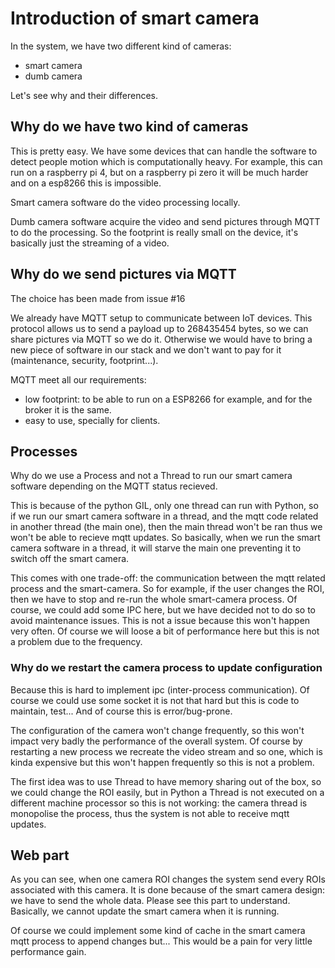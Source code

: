 # Introduction of smart camera

In the system, we have two different kind of cameras:

- smart camera
- dumb camera

Let's see why and their differences.

## Why do we have two kind of cameras

This is pretty easy. We have some devices that can handle the software to detect people motion which is computationally heavy. For example, this can run on a raspberry pi 4, but on a raspberry pi zero it will be much harder and on a esp8266 this is impossible.

Smart camera software do the video processing locally.

Dumb camera software acquire the video and send pictures through MQTT to do the processing. So the footprint is really small on the device, it's basically just the streaming of a video.

## Why do we send pictures via MQTT

The choice has been made from issue #16

We already have MQTT setup to communicate between IoT devices. This protocol allows us to send a payload up to 268435454 bytes, so we can share pictures via MQTT so we do it. Otherwise we would have to bring a new piece of software in our stack and we don't want to pay for it (maintenance, security, footprint...).

MQTT meet all our requirements:

- low footprint: to be able to run on a ESP8266 for example, and for the broker it is the same.
- easy to use, specially for clients.

## Processes

Why do we use a Process and not a Thread to run our smart camera software depending on the MQTT status recieved.

This is because of the python GIL, only one thread can run with Python, so if we run our smart camera software in a thread, and the mqtt code related in another thread (the main one), then the main thread won't be ran thus we won't be able to recieve mqtt updates. So basically, when we run the smart camera software in a thread, it will starve the main one preventing it to switch off the smart camera.

This comes with one trade-off: the communication between the mqtt related process and the smart-camera. So for example, if the user changes the ROI, then we have to stop and re-run the whole smart-camera process. Of course, we could add some IPC here, but we have decided not to do so to avoid maintenance issues. This is not a issue because this won't happen very often. Of course we will loose a bit of performance here but this is not a problem due to the frequency.

### Why do we restart the camera process to update configuration
Because this is hard to implement ipc (inter-process communication). Of course we could use some socket it is not that hard
but this is code to maintain, test... And of course this is error/bug-prone.

The configuration of the camera won't change frequently, so this won't impact very badly the performance of
the overall system. Of course by restarting a new process we recreate the video stream and so one, which is
kinda expensive but this won't happen frequently so this is not a problem.

The first idea was to use Thread to have memory sharing out of the box, so we could change the ROI easily,
but in Python a Thread is not executed on a different machine processor so this is not working: the camera thread
is monopolise the process, thus the system is not able to receive mqtt updates. 


## Web part

As you can see, when one camera ROI changes the system send every ROIs associated with this camera. It is done because of the smart camera design: we have to send the whole data. Please see this part to understand. Basically, we cannot update the smart camera when it is running.

Of course we could implement some kind of cache in the smart camera mqtt process to append changes but... This would be a pain for very little performance gain.